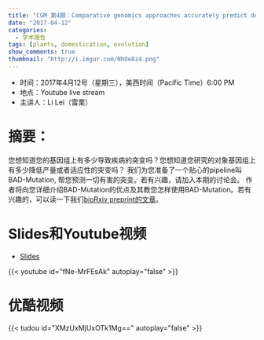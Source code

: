 ```yaml
---
title: "CGM 第4期：Comparative genomics approaches accurately predict deleterious variants in plants"
date: "2017-04-12"
categories:
  - 学术报告
tags: [plants, domestication, evolution]
show_comments: true
thumbnail: "http://i.imgur.com/NhOe8z4.png"
---
```


- 时间：2017年4月12号（星期三），美西时间（Pacific Time）6:00 PM
- 地点：Youtube live stream
- 主讲人：Li Lei（雷栗）

# 摘要：

您想知道您的基因组上有多少导致疾病的突变吗？您想知道您研究的对象基因组上有多少降低产量或者适应性的突变吗？
我们为您准备了一个贴心的pipeline叫BAD-Mutation, 帮您预测一切有害的突变。若有兴趣，请加入本期的讨论会。
作者将向您详细介绍BAD-Mutation的优点及其教您怎样使用BAD-Mutation。若有兴趣的，可以读一下我们[bioRxiv preprint的文章](http://biorxiv.org/content/early/2017/02/27/112318)。

# Slides和Youtube视频

- [Slides](https://drive.google.com/file/d/0B5AMUSPwO4lrSWtqMnRmZW9SSTQ/view?usp=sharing)

{{< youtube id="fNe-MrFEsAk" autoplay="false" >}}


# 优酷视频

{{< tudou id="XMzUxMjUxOTk1Mg==" autoplay="false" >}}
